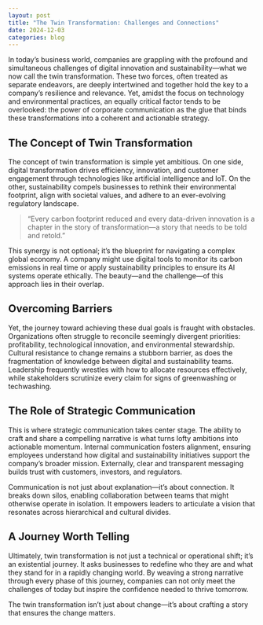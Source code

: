 ```yaml
---
layout: post
title: "The Twin Transformation: Challenges and Connections"
date: 2024-12-03
categories: blog
---
```


In today’s business world, companies are grappling with the profound and simultaneous challenges of digital innovation and sustainability—what we now call the twin transformation. These two forces, often treated as separate endeavors, are deeply intertwined and together hold the key to a company’s resilience and relevance. Yet, amidst the focus on technology and environmental practices, an equally critical factor tends to be overlooked: the power of corporate communication as the glue that binds these transformations into a coherent and actionable strategy.

## The Concept of Twin Transformation
The concept of twin transformation is simple yet ambitious. On one side, digital transformation drives efficiency, innovation, and customer engagement through technologies like artificial intelligence and IoT. On the other, sustainability compels businesses to rethink their environmental footprint, align with societal values, and adhere to an ever-evolving regulatory landscape.

> “Every carbon footprint reduced and every data-driven innovation is a chapter in the story of transformation—a story that needs to be told and retold.”

This synergy is not optional; it’s the blueprint for navigating a complex global economy. A company might use digital tools to monitor its carbon emissions in real time or apply sustainability principles to ensure its AI systems operate ethically. The beauty—and the challenge—of this approach lies in their overlap.

## Overcoming Barriers
Yet, the journey toward achieving these dual goals is fraught with obstacles. Organizations often struggle to reconcile seemingly divergent priorities: profitability, technological innovation, and environmental stewardship. Cultural resistance to change remains a stubborn barrier, as does the fragmentation of knowledge between digital and sustainability teams. Leadership frequently wrestles with how to allocate resources effectively, while stakeholders scrutinize every claim for signs of greenwashing or techwashing.

## The Role of Strategic Communication
This is where strategic communication takes center stage. The ability to craft and share a compelling narrative is what turns lofty ambitions into actionable momentum. Internal communication fosters alignment, ensuring employees understand how digital and sustainability initiatives support the company’s broader mission. Externally, clear and transparent messaging builds trust with customers, investors, and regulators. 

Communication is not just about explanation—it’s about connection. It breaks down silos, enabling collaboration between teams that might otherwise operate in isolation. It empowers leaders to articulate a vision that resonates across hierarchical and cultural divides.

## A Journey Worth Telling
Ultimately, twin transformation is not just a technical or operational shift; it’s an existential journey. It asks businesses to redefine who they are and what they stand for in a rapidly changing world. By weaving a strong narrative through every phase of this journey, companies can not only meet the challenges of today but inspire the confidence needed to thrive tomorrow.

The twin transformation isn’t just about change—it’s about crafting a story that ensures the change matters.

